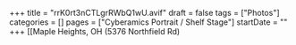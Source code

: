 +++
title = "rrK0rt3nCTLgrRWbQ1wU.avif"
draft = false
tags = ["Photos"]
categories = []
pages = ["Cyberamics Portrait / Shelf Stage"]
startDate = ""
+++
[[Maple Heights, OH (5376 Northfield Rd)
